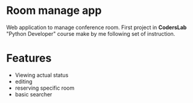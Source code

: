 # Room manage app

Web application to manage conference room. First project in **CodersLab** "Python Developer" course make by me following set of instruction. 

# Features
- Viewing actual status
-  editing
-  reserving specific room
-  basic searcher
